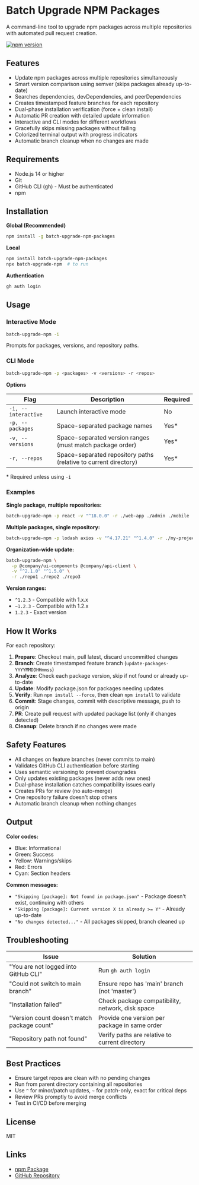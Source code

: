 # Batch Upgrade NPM Packages

A command-line tool to upgrade npm packages across multiple repositories with automated pull request creation.

[![npm version](https://img.shields.io/npm/v/batch-upgrade-npm-packages.svg)](https://www.npmjs.com/package/batch-upgrade-npm-packages)

## Features

- Update npm packages across multiple repositories simultaneously
- Smart version comparison using semver (skips packages already up-to-date)
- Searches dependencies, devDependencies, and peerDependencies
- Creates timestamped feature branches for each repository
- Dual-phase installation verification (force + clean install)
- Automatic PR creation with detailed update information
- Interactive and CLI modes for different workflows
- Gracefully skips missing packages without failing
- Colorized terminal output with progress indicators
- Automatic branch cleanup when no changes are made

## Requirements

- Node.js 14 or higher
- Git
- GitHub CLI (gh) - Must be authenticated
- npm

## Installation

**Global (Recommended)**
```bash
npm install -g batch-upgrade-npm-packages
```

**Local**
```bash
npm install batch-upgrade-npm-packages
npx batch-upgrade-npm  # to run
```

**Authentication**
```bash
gh auth login
```

## Usage

### Interactive Mode

```bash
batch-upgrade-npm -i
```

Prompts for packages, versions, and repository paths.

### CLI Mode

```bash
batch-upgrade-npm -p <packages> -v <versions> -r <repos>
```

**Options**

| Flag | Description | Required |
|------|-------------|----------|
| `-i, --interactive` | Launch interactive mode | No |
| `-p, --packages` | Space-separated package names | Yes* |
| `-v, --versions` | Space-separated version ranges (must match package order) | Yes* |
| `-r, --repos` | Space-separated repository paths (relative to current directory) | Yes* |

\* Required unless using `-i`

### Examples

**Single package, multiple repositories:**
```bash
batch-upgrade-npm -p react -v "^18.0.0" -r ./web-app ./admin ./mobile
```

**Multiple packages, single repository:**
```bash
batch-upgrade-npm -p lodash axios -v "^4.17.21" "^1.4.0" -r ./my-project
```

**Organization-wide update:**
```bash
batch-upgrade-npm \
  -p @company/ui-components @company/api-client \
  -v "^2.1.0" "^1.5.0" \
  -r ./repo1 ./repo2 ./repo3
```

**Version ranges:**
- `^1.2.3` - Compatible with 1.x.x
- `~1.2.3` - Compatible with 1.2.x
- `1.2.3` - Exact version

## How It Works

For each repository:

1. **Prepare**: Checkout main, pull latest, discard uncommitted changes
2. **Branch**: Create timestamped feature branch (`update-packages-YYYYMMDDHHmmss`)
3. **Analyze**: Check each package version, skip if not found or already up-to-date
4. **Update**: Modify package.json for packages needing updates
5. **Verify**: Run `npm install --force`, then clean `npm install` to validate
6. **Commit**: Stage changes, commit with descriptive message, push to origin
7. **PR**: Create pull request with updated package list (only if changes detected)
8. **Cleanup**: Delete branch if no changes were made

## Safety Features

- All changes on feature branches (never commits to main)
- Validates GitHub CLI authentication before starting
- Uses semantic versioning to prevent downgrades
- Only updates existing packages (never adds new ones)
- Dual-phase installation catches compatibility issues early
- Creates PRs for review (no auto-merge)
- One repository failure doesn't stop others
- Automatic branch cleanup when nothing changes

## Output

**Color codes:**
- Blue: Informational
- Green: Success
- Yellow: Warnings/skips
- Red: Errors
- Cyan: Section headers

**Common messages:**
- `"Skipping [package]: Not found in package.json"` - Package doesn't exist, continuing with others
- `"Skipping [package]: Current version X is already >= Y"` - Already up-to-date
- `"No changes detected..."` - All packages skipped, branch cleaned up

## Troubleshooting

| Issue | Solution |
|-------|----------|
| "You are not logged into GitHub CLI" | Run `gh auth login` |
| "Could not switch to main branch" | Ensure repo has 'main' branch (not 'master') |
| "Installation failed" | Check package compatibility, network, disk space |
| "Version count doesn't match package count" | Provide one version per package in same order |
| "Repository path not found" | Verify paths are relative to current directory |

## Best Practices

- Ensure target repos are clean with no pending changes
- Run from parent directory containing all repositories
- Use `^` for minor/patch updates, `~` for patch-only, exact for critical deps
- Review PRs promptly to avoid merge conflicts
- Test in CI/CD before merging

## License

MIT

## Links

- [npm Package](https://www.npmjs.com/package/batch-upgrade-npm-packages)
- [GitHub Repository](https://github.com/anthropics/batch-upgrade-npm-packages)
